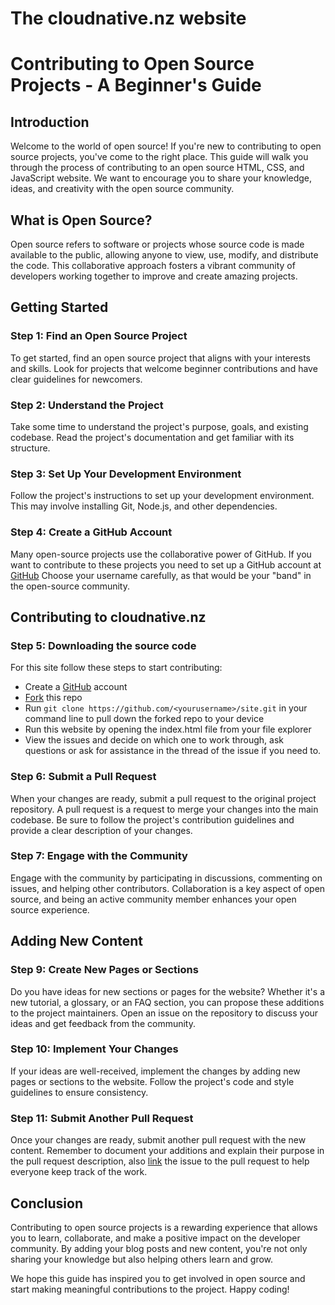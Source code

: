 # The cloudnative.nz website

# Contributing to Open Source Projects - A Beginner's Guide

## Introduction

Welcome to the world of open source! If you're new to contributing to open source projects, you've come to the right place. This guide will walk you through the process of contributing to an open source HTML, CSS, and JavaScript website. We want to encourage you to share your knowledge, ideas, and creativity with the open source community.

## What is Open Source?

Open source refers to software or projects whose source code is made available to the public, allowing anyone to view, use, modify, and distribute the code. This collaborative approach fosters a vibrant community of developers working together to improve and create amazing projects.

## Getting Started

### Step 1: Find an Open Source Project

To get started, find an open source project that aligns with your interests and skills. Look for projects that welcome beginner contributions and have clear guidelines for newcomers.

### Step 2: Understand the Project

Take some time to understand the project's purpose, goals, and existing codebase. Read the project's documentation and get familiar with its structure.

### Step 3: Set Up Your Development Environment

Follow the project's instructions to set up your development environment. This may involve installing Git, Node.js, and other dependencies.

### Step 4: Create a GitHub Account

Many open-source projects use the collaborative power of GitHub. If you want to contribute to these projects you need to set up a GitHub account at [GitHub](www.github.com) Choose your username carefully, as that would be your "band" in the open-source community.

## Contributing to cloudnative.nz 

### Step 5: Downloading the source code
For this site follow these steps to start contributing:

- Create a [GitHub](www.github.com) account 
- [Fork](https://github.com/cloudnative-nz/site) this repo 
- Run `git clone https://github.com/<yourusername>/site.git` in your command line to pull down the forked repo to your device 
- Run this website by opening the index.html file from your file explorer
- View the issues and decide on which one to work through, ask questions or ask for assistance in the thread of the issue if you need to.


### Step 6: Submit a Pull Request

When your changes are ready, submit a pull request to the original project repository. A pull request is a request to merge your changes into the main codebase. Be sure to follow the project's contribution guidelines and provide a clear description of your changes.

### Step 7: Engage with the Community

Engage with the community by participating in discussions, commenting on issues, and helping other contributors. Collaboration is a key aspect of open source, and being an active community member enhances your open source experience.

## Adding New Content

### Step 9: Create New Pages or Sections

Do you have ideas for new sections or pages for the website? Whether it's a new tutorial, a glossary, or an FAQ section, you can propose these additions to the project maintainers. Open an issue on the repository to discuss your ideas and get feedback from the community.

### Step 10: Implement Your Changes

If your ideas are well-received, implement the changes by adding new pages or sections to the website. Follow the project's code and style guidelines to ensure consistency.

### Step 11: Submit Another Pull Request

Once your changes are ready, submit another pull request with the new content. Remember to document your additions and explain their purpose in the pull request description, also [link](https://docs.github.com/en/issues/tracking-your-work-with-issues/linking-a-pull-request-to-an-issue) the issue to the pull request to help everyone keep track of the work.

## Conclusion

Contributing to open source projects is a rewarding experience that allows you to learn, collaborate, and make a positive impact on the developer community. By adding your blog posts and new content, you're not only sharing your knowledge but also helping others learn and grow.

We hope this guide has inspired you to get involved in open source and start making meaningful contributions to the project. Happy coding!
